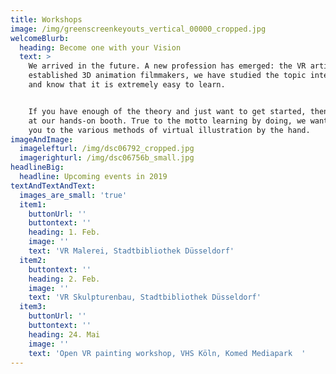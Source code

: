```yaml
---
title: Workshops
image: /img/greenscreenkeyouts_vertical_00000_cropped.jpg
welcomeBlurb:
  heading: Become one with your Vision
  text: >
    We arrived in the future. A new profession has emerged: the VR artist. As
    established 3D animation filmmakers, we have studied the topic intensively
    and know that it is extremely easy to learn.


    If you have enough of the theory and just want to get started, then visit us
    at our hands-on booth. True to the motto learning by doing, we want to take
    you to the various methods of virtual illustration by the hand.
imageAndImage:
  imagelefturl: /img/dsc06792_cropped.jpg
  imagerighturl: /img/dsc06756b_small.jpg
headlineBig:
  headline: Upcoming events in 2019
textAndTextAndText:
  images_are_small: 'true'
  item1:
    buttonUrl: ''
    buttontext: ''
    heading: 1. Feb.
    image: ''
    text: 'VR Malerei, Stadtbibliothek Düsseldorf'
  item2:
    buttontext: ''
    heading: 2. Feb.
    image: ''
    text: 'VR Skulpturenbau, Stadtbibliothek Düsseldorf'
  item3:
    buttonUrl: ''
    buttontext: ''
    heading: 24. Mai
    image: ''
    text: 'Open VR painting workshop, VHS Köln, Komed Mediapark  '
---
```


